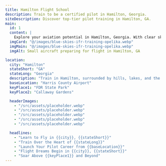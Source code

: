 ```yaml
---
title: Hamilton Flight School
description: Train to be a certified pilot in Hamilton, Georgia.
siteDescription: Discover top-tier pilot training in Hamilton, GA.
main:
  id: 1
  content: |
    Explore your aviation potential in Hamilton, Georgia. With clear skies and scenic surroundings, it’s the perfect place to earn your wings.
  imgCard: "@/images/blue-skies-ifr-training-opelika.webp"
  imgMain: "@/images/blue-skies-ifr-training-opelika.webp"
  imgAlt: Small aircraft preparing for flight in Hamilton, GA

location:
  city: "Hamilton"
  stateShort: "GA"
  stateLong: "Georgia"
  description: "Train in Hamilton, surrounded by hills, lakes, and the charm of Callaway Gardens."
  baseLocation: "Harris County Airport"
  keyPlace1: "FDR State Park"
  keyPlace2: "Callaway Gardens"

  headerImages:
    - "/src/assets/placeholder.webp"
    - "/src/assets/placeholder.webp"
    - "/src/assets/placeholder.webp"
    - "/src/assets/placeholder.webp"
    - "/src/assets/placeholder.webp"

  headlines:
    - "Learn to Fly in {{city}}, {{stateShort}}"
    - "Train Over the Heart of {{stateLong}}"
    - "Launch Your Pilot Career from {{baseLocation}}"
    - "Flight Dreams Begin in {{city}}, {{stateShort}}"
    - "Soar Above {{keyPlace1}} and Beyond"
---
```

